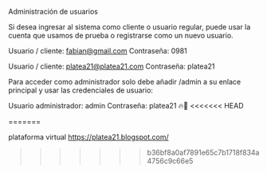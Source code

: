 Administración de usuarios


Si desea ingresar al sistema como cliente o usuario regular, puede usar la cuenta que usamos de prueba o registrarse como un nuevo usuario.

Usuario / cliente: fabian@gmail.com
Contraseña: 0981

Usuario / cliente: platea21@platea21.com
Contraseña: platea21

Para acceder como administrador solo debe añadir /admin a su enlace principal y usar las credenciales de usuario:

Usuario administrador: admin
Contraseña: platea21
🔥🧔
<<<<<<< HEAD
	
=======


plataforma virtual
https://platea21.blogspot.com/
>>>>>>> b36bf8a0af7891e65c7b1718f834a4756c9c66e5
